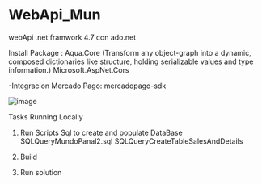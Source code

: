 

# WebApi_Mun
webApi .net framwork 4.7 con ado.net

Install Package :
Aqua.Core (Transform any object-graph into a dynamic, composed dictionaries like structure, holding serializable values and type information.)
Microsoft.AspNet.Cors

-Integracion Mercado Pago:
mercadopago-sdk

![image](https://user-images.githubusercontent.com/55300998/211825994-a8df4683-f24d-49f8-98cb-89182ba485d8.png)


Tasks
Running Locally
1) Run Scripts Sql to create and populate DataBase
SQLQueryMundoPanal2.sql
SQLQueryCreateTableSalesAndDetails

2) Build 
3) Run solution
